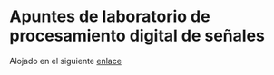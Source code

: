 # Apuntes de laboratorio de procesamiento digital de señales

Alojado en el siguiente [enlace](https://gonmolina.github.io/dsp_book)

